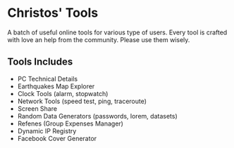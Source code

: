 # Christos' Tools

A batch of useful online tools for various type of users. Every tool is crafted with love an help from the community. Please use them wisely.

## Tools Includes
- PC Technical Details
- Earthquakes Map Explorer
- Clock Tools (alarm, stopwatch)
- Network Tools (speed test, ping, traceroute)
- Screen Share
- Random Data Generators (passwords, lorem, datasets)
- Refenes (Group Expenses Manager)
- Dynamic IP Registry
- Facebook Cover Generator
